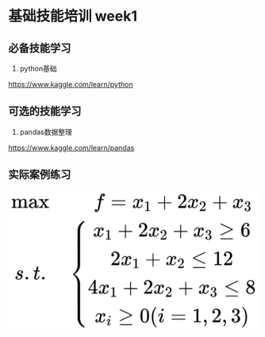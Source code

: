 # 基础技能培训 week1



## 必备技能学习

1. python基础

https://www.kaggle.com/learn/python







## 可选的技能学习

1. pandas数据整理

https://www.kaggle.com/learn/pandas



## 实际案例练习



![](demo.png)